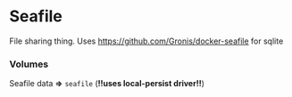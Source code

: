 # Seafile
File sharing thing. Uses https://github.com/Gronis/docker-seafile for sqlite

### Volumes    
Seafile data **=>** `seafile` (**!!uses local-persist driver!!**)